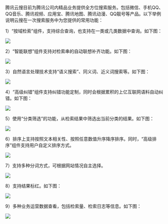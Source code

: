 腾讯云搜目前为腾讯公司内精品业务提供全方位搜索服务。包括微信、手机QQ、QQ音乐、腾讯视频、应用宝、腾讯地图、腾讯动漫、QQ靓号等产品。以下举例说明云搜在一次搜索服务中为您提供的常用功能：

1）“按域检索”组件，支持综合查询，也支持在一类或几类数据中查询。如下图：

![](//qzonestyle.gtimg.cn/qzone/vas/opensns/res/img/yunsousuobangzhuwendang-1.png)

2）“智能联想”组件支持对检索串的自动联想补齐功能。如下图：

![](//qzonestyle.gtimg.cn/qzone/vas/opensns/res/img/yunsousuobangzhuwendang-2.png)

3）自然语言处理技术支持“语义搜索”、同义词、近义词搜索等。如下图：

![](//qzonestyle.gtimg.cn/qzone/vas/opensns/res/img/yunsousuobangzhuwendang-3.png)

4）“高级纠错”组件支持纠错功能定制，同时会根据累积的上亿互联网语料自动纠错。如下图：
  
![](//qzonestyle.gtimg.cn/qzone/vas/opensns/res/img/yunsousuobangzhuwendang-4.png)	
	
5）使用“分类筛选”的功能，从检索结果中筛选出当前分类的结果。如下图：

![](//qzonestyle.gtimg.cn/qzone/vas/opensns/res/img/yunsousuobangzhuwendang-5.png)
  
6）排序上支持按照文本相关性、按照任意数值升序降序排序。同时，“高级排序”组件支持用户自定义排序方式。

![](//qzonestyle.gtimg.cn/qzone/vas/opensns/res/img/yunsousuobangzhuwendang-6.png)

7）支持多种分词方式，可根据网站情况自主选择。

![](//qzonestyle.gtimg.cn/qzone/vas/opensns/res/img/yunsousuobangzhuwendang-7.png)

8）支持结果标红。如下图：

![](//qzonestyle.gtimg.cn/qzone/vas/opensns/res/img/yunsousuobangzhuwendang-8.png)

9）多种业务运营数据查看，包括检索量、检索日志等信息。如下图：

![](//qzonestyle.gtimg.cn/qzone/vas/opensns/res/img/yunsousuobangzhuwendang-9.png)